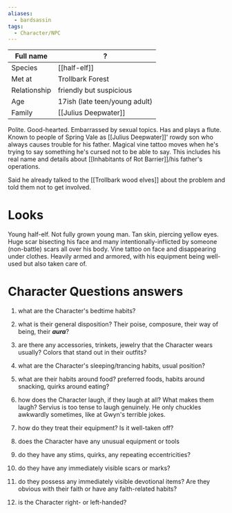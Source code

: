 ```yaml
---
aliases:
  - bardsassin
tags:
  - Character/NPC
---
```


| Full name    | ?                             |
| ------------ | ----------------------------- |
| Species      | [[half-elf]]                  |
| Met at       | Trollbark Forest              |
| Relationship | friendly but suspicious       |
| Age          | 17ish (late teen/young adult) |
| Family       | [[Julius Deepwater]]          |

Polite. Good-hearted. Embarrassed by sexual topics. 
Has and plays a flute.
Known to people of Spring Vale as [[Julius Deepwater]]' rowdy son who always causes trouble for his father.
Magical vine tattoo moves when he's trying to say something he's cursed not to be able to say. This includes his real name and details about [[Inhabitants of Rot Barrier]]/his father's operations.

Said he already talked to the [[Trollbark wood elves]] about the problem and told them not to get involved.

# Looks
Young half-elf. Not fully grown young man. Tan skin, piercing yellow eyes. Huge scar bisecting his face and many intentionally-inflicted by someone (non-battle) scars all over his body. Vine tattoo on face and disappearing under clothes. Heavily armed and armored, with his equipment being well-used but also taken care of. 

# Character Questions answers
1. what are the Character's bedtime habits?

2. what is their general disposition? Their poise, composure, their way of being, their ***aura***?

3. are there any accessories, trinkets, jewelry that the Character wears usually? Colors that stand out in their outfits?

4. what are the Character's sleeping/trancing habits, usual position?

5. what are their habits around food? preferred foods, habits around snacking, quirks around eating?

6. how does the Character laugh, if they laugh at all? What makes them laugh?
Servius is too tense to laugh genuinely. He only chuckles awkwardly sometimes, like at Gwyn's terrible jokes. 
7. how do they treat their equipment? Is it well-taken off?

8. does the Character have any unusual equipment or tools

9. do they have any stims, quirks, any repeating eccentricities?

10. do they have any immediately visible scars or marks?

11. do they possess any immediately visible devotional items? Are they obvious with their faith or have any faith-related habits?

12. is the Character right- or left-handed?
